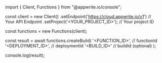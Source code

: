 import { Client, Functions } from "@appwrite.io/console";

const client = new Client()
    .setEndpoint('https://cloud.appwrite.io/v1') // Your API Endpoint
    .setProject('<YOUR_PROJECT_ID>'); // Your project ID

const functions = new Functions(client);

const result = await functions.createBuild(
    '<FUNCTION_ID>', // functionId
    '<DEPLOYMENT_ID>', // deploymentId
    '<BUILD_ID>' // buildId (optional)
);

console.log(result);
